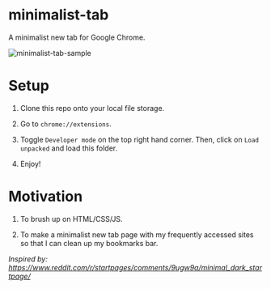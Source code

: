 # minimalist-tab
A minimalist new tab for Google Chrome.

![minimalist-tab-sample](https://user-images.githubusercontent.com/25565268/49370488-3df83380-f72f-11e8-8d30-bcee25570b66.png)

# Setup

1. Clone this repo onto your local file storage.

2. Go to `chrome://extensions`.

3. Toggle `Developer mode` on the top right hand corner. Then, click on `Load unpacked` and load this folder.

4. Enjoy!


# Motivation

1) To brush up on HTML/CSS/JS.

2) To make a minimalist new tab page with my frequently accessed sites so that I can clean up my bookmarks bar.

_Inspired by: https://www.reddit.com/r/startpages/comments/9ugw9a/minimal_dark_startpage/_
